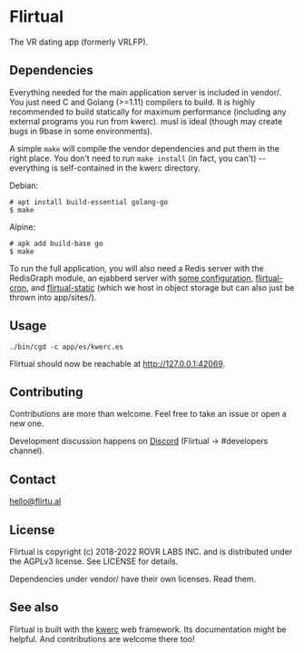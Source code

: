 Flirtual
========

The VR dating app (formerly VRLFP).

Dependencies
------------

Everything needed for the main application server is included in
vendor/. You just need C and Golang (>=1.11) compilers to build. It is
highly recommended to build statically for maximum performance
(including any external programs you run from kwerc). musl is ideal
(though may create bugs in 9base in some environments).

A simple `make` will compile the vendor dependencies and put them in the
right place. You don't need to run `make install` (in fact, you can't)
-- everything is self-contained in the kwerc directory.

Debian:
```
# apt install build-essential golang-go
$ make
```

Alpine:
```
# apk add build-base go
$ make
```

To run the full application, you will also need a Redis server with the
RedisGraph module, an ejabberd server with
[some configuration](https://github.com/rovrlabs/rovr-ejabberd),
[flirtual-cron](https://github.com/rovrlabs/flirtual-cron), and
[flirtual-static](https://github.com/rovrlabs/flirtual-static) (which we
host in object storage but can also just be thrown into app/sites/).

Usage
-----

`./bin/cgd -c app/es/kwerc.es`

Flirtual should now be reachable at http://127.0.0.1:42069.

Contributing
------------

Contributions are more than welcome. Feel free to take an issue or open
a new one.

Development discussion happens on [Discord](https://flirtu.al/discord)
(Flirtual -> #developers channel).

Contact
-------

hello@flirtu.al

License
-------

Flirtual is copyright (c) 2018-2022 ROVR LABS INC. and is distributed under
the AGPLv3 license. See LICENSE for details.

Dependencies under vendor/ have their own licenses. Read them.

See also
--------

Flirtual is built with the [kwerc](https://kwerc.org) web framework. Its
documentation might be helpful. And contributions are welcome there too!
